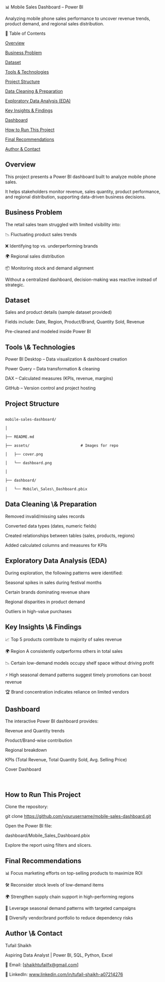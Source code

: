 📊 Mobile Sales Dashboard – Power BI



Analyzing mobile phone sales performance to uncover revenue trends, product demand, and regional sales distribution.





📌 Table of Contents



<a href="#overview">Overview</a>



<a href="#business-problem">Business Problem</a>



<a href="#dataset">Dataset</a>



<a href="#tools--technologies">Tools \& Technologies</a>



<a href="#project-structure">Project Structure</a>



<a href="#data-cleaning--preparation">Data Cleaning \& Preparation</a>



<a href="#exploratory-data-analysis-eda">Exploratory Data Analysis (EDA)</a>



<a href="#key-insights--findings">Key Insights \& Findings</a>



<a href="#dashboard">Dashboard</a>



<a href="#how-to-run-this-project">How to Run This Project</a>



<a href="#final-recommendations">Final Recommendations</a>



<a href="#author--contact">Author \& Contact</a>





<h2><a class="anchor" id="overview"></a>Overview</h2>



This project presents a Power BI dashboard built to analyze mobile phone sales.

It helps stakeholders monitor revenue, sales quantity, product performance, and regional distribution, supporting data-driven business decisions.





<h2><a class="anchor" id="business-problem"></a>Business Problem</h2>



The retail sales team struggled with limited visibility into:



📉 Fluctuating product sales trends



❌ Identifying top vs. underperforming brands



🌍 Regional sales distribution



📦 Monitoring stock and demand alignment



Without a centralized dashboard, decision-making was reactive instead of strategic.





<h2><a class="anchor" id="dataset"></a>Dataset</h2>



Sales and product details (sample dataset provided)



Fields include: Date, Region, Product/Brand, Quantity Sold, Revenue



Pre-cleaned and modeled inside Power BI





<h2><a class="anchor" id="tools--technologies"></a>Tools \& Technologies</h2>



Power BI Desktop – Data visualization \& dashboard creation



Power Query – Data transformation \& cleaning



DAX – Calculated measures (KPIs, revenue, margins)



GitHub – Version control and project hosting





<h2><a class="anchor" id="project-structure"></a>Project Structure</h2>

```

mobile-sales-dashboard/

│

├── README.md

├── assets/                       # Images for repo

│   ├── cover.png

│   └── dashboard.png

│

├── dashboard/                    

│   └── Mobile\_Sales\_Dashboard.pbix

```



<h2><a class="anchor" id="data-cleaning--preparation"></a>Data Cleaning \& Preparation</h2>



Removed invalid/missing sales records



Converted data types (dates, numeric fields)



Created relationships between tables (sales, products, regions)



Added calculated columns and measures for KPIs





<h2><a class="anchor" id="exploratory-data-analysis-eda"></a>Exploratory Data Analysis (EDA)</h2>



During exploration, the following patterns were identified:



Seasonal spikes in sales during festival months



Certain brands dominating revenue share



Regional disparities in product demand



Outliers in high-value purchases





<h2><a class="anchor" id="key-insights--findings"></a>Key Insights \& Findings</h2>



📈 Top 5 products contribute to majority of sales revenue



🌍 Region A consistently outperforms others in total sales



📉 Certain low-demand models occupy shelf space without driving profit



⚡ High seasonal demand patterns suggest timely promotions can boost revenue



🏆 Brand concentration indicates reliance on limited vendors





<h2><a class="anchor" id="dashboard"></a>Dashboard</h2>



The interactive Power BI dashboard provides:



Revenue and Quantity trends



Product/Brand-wise contribution



Regional breakdown



KPIs (Total Revenue, Total Quantity Sold, Avg. Selling Price)



Cover	Dashboard



&nbsp;	

<h2><a class="anchor" id="how-to-run-this-project"></a>How to Run This Project</h2>



Clone the repository:



git clone https://github.com/yourusername/mobile-sales-dashboard.git





Open the Power BI file:



dashboard/Mobile\_Sales\_Dashboard.pbix





Explore the report using filters and slicers.





<h2><a class="anchor" id="final-recommendations"></a>Final Recommendations</h2>



📊 Focus marketing efforts on top-selling products to maximize ROI



🛠️ Reconsider stock levels of low-demand items



🌍 Strengthen supply chain support in high-performing regions



🎯 Leverage seasonal demand patterns with targeted campaigns



🤝 Diversify vendor/brand portfolio to reduce dependency risks





<h2><a class="anchor" id="author--contact"></a>Author \& Contact</h2>



Tufail Shaikh

Aspiring Data Analyst | Power BI, SQL, Python, Excel

📧 Email: \[shaikhtufailfx@gmail.com]

🔗 LinkedIn: www.linkedin.com/in/tufail-shaikh-a07214276

